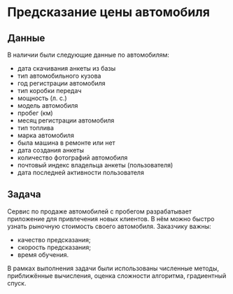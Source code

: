 # Предсказание цены автомобиля

## Данные
В наличии были следующие данные по автомобилям:
- дата скачивания анкеты из базы
- тип автомобильного кузова
- год регистрации автомобиля
- тип коробки передач
- мощность (л. с.)
- модель автомобиля
- пробег (км)
- месяц регистрации автомобиля
- тип топлива
- марка автомобиля
- была машина в ремонте или нет
- дата создания анкеты
- количество фотографий автомобиля
- почтовый индекс владельца анкеты (пользователя)
- дата последней активности пользователя

## Задача

Сервис по продаже автомобилей с пробегом разрабатывает приложение для привлечения новых клиентов. В нём можно быстро узнать рыночную стоимость своего автомобиля. 
Заказчику важны:
- качество предсказания;
- скорость предсказания;
- время обучения.

В рамках выполнения задачи были использованы численные методы, приближённые вычисления, оценка сложности алгоритма, градиентный спуск.
